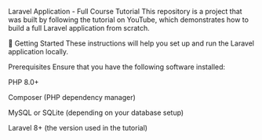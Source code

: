 Laravel Application - Full Course Tutorial
This repository is a project that was built by following the tutorial on YouTube, which demonstrates how to build a full Laravel application from scratch.

🚀 Getting Started
These instructions will help you set up and run the Laravel application locally.

Prerequisites
Ensure that you have the following software installed:

PHP 8.0+

Composer (PHP dependency manager)

MySQL or SQLite (depending on your database setup)

Laravel 8+ (the version used in the tutorial)
